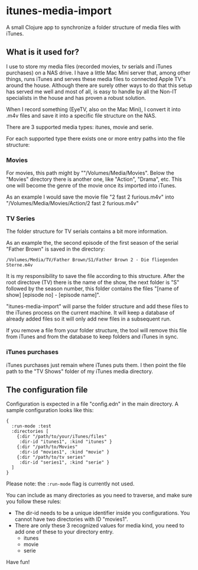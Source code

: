 itunes-media-import
===================

A small Clojure app to synchronize a folder structure
of media files with iTunes.

What is it used for?
--------------------

I use to store my media files
(recorded movies, tv serials and iTunes purchases)
on a NAS drive.
I have a little Mac Mini server that, among other things,
runs iTunes and serves these media files to connected
Apple TV's around the house. Although there are surely other
ways to do that this setup has served me well and most of all,
is easy to handle by all the Non-IT specialists in the house
and has proven a robust solution.

When I record something (EyeTV, also on the Mac Mini),
I convert it into .m4v files and save it into a specific file
structure on the NAS.

There are 3 supported media types: itunes, movie and serie.

For each supported type there exists one or more entry
paths into the file structure:

### Movies

For movies, this path might by ""/Volumes/Media/Movies".
Below the "Movies" directory there is another one,
like "Action", "Drama", etc. This one will become the genre
of the movie once its imported into iTunes.

As an example I would save the movie file "2 fast 2 furious.m4v"
into "/Volumes/Media/Movies/Action/2 fast 2 furious.m4v"

### TV Series

The folder structure for TV serials contains a bit
more information.

As an example the, the second episode of the
first season of the serial "Father Brown" is saved in the directory:

    /Volumes/Media/TV/Father Brown/S1/Father Brown 2 - Die fliegenden Sterne.m4v

It is my responsibility to save the file according to this structure.
After the root directove (TV) there is the name of the show,
the next folder is "S" followed by the season number,
this folder contains the files "[name of show] [episode no] - [episode name]".

"itunes-media-import" will parse the folder structure and add
these files to the iTunes process on the current machine.
It will keep a database of already added files so it will
only add new files in a subsequent run.

If you remove a file from your folder structure,
the tool will remove this file from iTunes and from the database
to keep folders and iTunes in sync.

### iTunes purchases

iTunes purchases just remain where iTunes puts them.
I then point the file path to the "TV Shows" folder of
my iTunes media directory.

The configuration file
----------------------

Configuration is expected in a file "config.edn"
in the main directory. A sample configuration
looks like this:

    {
      :run-mode :test
      :directories [
        {:dir "/path/to/your/iTunes/files"
         :dir-id "itunes1", :kind "itunes" }
        {:dir "/path/to/Movies"
         :dir-id "movies1", :kind "movie" }
        {:dir "/path/to/tv series"
         :dir-id "series1", :kind "serie" }
      ]  
    }

Please note: the `:run-mode` flag is currently not used.

You can include as many directories as you need
to traverse, and make sure you follow these rules:

* The dir-id needs to be a unique identifier inside you
configurations. You cannot have two directories with ID
"movies1".
* There are only these 3 recognized values for media kind,
you need to add one of these to your directory entry.
    * itunes
    * movie
    * serie


Have fun!
